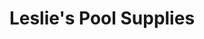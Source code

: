---
title: "Leslie's Pool Supplies"
url: /albuquerque/leslies-pool-supplies-wyoming-boulevard-northeast/
shop: Pool
---